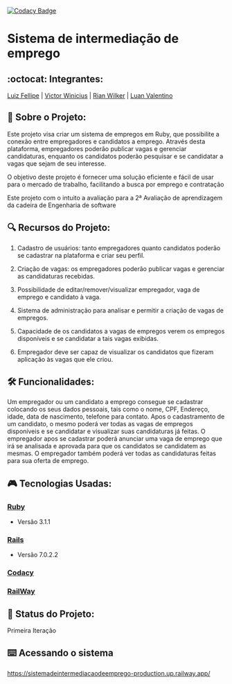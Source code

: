 [![Codacy Badge](https://app.codacy.com/project/badge/Grade/229129ba3a2c40a1b3b18f6cc7d7e624)](https://www.codacy.com/gh/Projeto-2-VA-ES/SistemaDeIntermediacaoDeEmprego/dashboard?utm_source=github.com&amp;utm_medium=referral&amp;utm_content=Projeto-2-VA-ES/SistemaDeIntermediacaoDeEmprego&amp;utm_campaign=Badge_Grade)

# Sistema de intermediação de emprego
## :octocat: Integrantes:
[Luiz Fellipe](https://github.com/Luizfdarb) | [Victor Winicius](https://github.com/dev-victorw) | [Rian Wilker](https://github.com/RWilker87) | [Luan Valentino](https://github.com/LuanValentinoS)


## :ledger: Sobre o Projeto:
Este projeto visa criar um sistema de empregos em Ruby, que possibilite a conexão entre empregadores e candidatos a emprego. Através desta plataforma, empregadores poderão publicar vagas e gerenciar candidaturas, enquanto os candidatos poderão pesquisar e se candidatar a vagas que sejam de seu interesse.

O objetivo deste projeto é fornecer uma solução eficiente e fácil de usar para o mercado de trabalho, facilitando a busca por emprego e contratação

Este projeto com o intuito a avaliação para a 2ª Avaliação de aprendizagem da cadeira de Engenharia de software

## :mag: Recursos do Projeto:
1.  Cadastro de usuários: tanto empregadores quanto candidatos poderão se cadastrar na plataforma e criar seu perfil.

2.  Criação de vagas: os empregadores poderão publicar vagas e gerenciar as candidaturas recebidas.

3.  Possibilidade de editar/remover/visualizar empregador, vaga de emprego e candidato à vaga.

4.  Sistema de administração para analisar e permitir a criação de vagas de empregos.

5.  Capacidade de os candidatos a vagas de empregos verem os empregos disponíveis e se candidatar a tais vagas exibidas.

6.  Empregador deve ser capaz de visualizar os candidatos que fizeram aplicação às vagas que ele criou.

## :hammer_and_wrench: Funcionalidades:
Um empregador ou um candidato a emprego consegue se cadastrar colocando os seus dados pessoais, tais como o nome, CPF, Endereço, idade, data de nascimento, telefone para contato. Apos o cadastramento de um candidato, o mesmo poderá ver todas as vagas de empregos disponíveis e se candidatar e visualizar suas candidaturas já feitas. O empregador apos se cadastrar poderá anunciar uma vaga de emprego que irá se analisada e aprovada para que os candidatos se candidatem as mesmas. O empregador também poderá ver todas as candidaturas feitas para sua oferta de emprego.
## :video_game: Tecnologias Usadas:
 ### [Ruby](https://www.ruby-lang.org/pt/)
*   Versão 3.1.1
 ### [Rails](https://rubyonrails.org)
*   Versão 7.0.2.2
 ### [Codacy](https://www.codacy.com/product)
 ### [RailWay](https://railway.app)
## :speech_balloon: Status do Projeto:
Primeira Iteração
## :keyboard: Acessando o sistema
https://sistemadeintermediacaodeemprego-production.up.railway.app/
